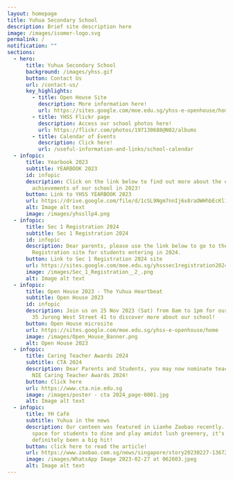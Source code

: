 ```yaml
---
layout: homepage
title: Yuhua Secondary School
description: Brief site description here
image: /images/isomer-logo.svg
permalink: /
notification: ""
sections:
  - hero:
      title: Yuhua Secondary School
      background: /images/yhss.gif
      button: Contact Us
      url: /contact-us/
      key_highlights:
        - title: Open House Site
          description: More information here!
          url: https://sites.google.com/moe.edu.sg/yhss-e-openhouse/home
        - title: YHSS Flickr page
          description: Access our school photos here!
          url: https://flickr.com/photos/197130688@N02/albums
        - title: Calendar of Events
          description: Click here!
          url: /useful-information-and-links/school-calendar
  - infopic:
      title: Yearbook 2023
      subtitle: YEARBOOK 2023
      id: infopic
      description: Click on the link below to find out more about the events and
        achievements of our school in 2023!
      button: Link to YHSS YEARBOOK 2023
      url: https://drive.google.com/file/d/1cSL9Ngm7nnIj6x8raOWHhbEcKl163s6Z/view?usp=drive_web
      alt: Image alt text
      image: /images/yhssllp4.png
  - infopic:
      title: Sec 1 Registration 2024
      subtitle: Sec 1 Registration 2024
      id: infopic
      description: Dear parents, please use the link below to go to the Sec 1
        Registration site for students entering in 2024.
      button: Link to Sec 1 Registration 2024 site
      url: https://sites.google.com/moe.edu.sg/yhsssec1registration2024?usp=sharing
      image: /images/Sec_1_Registration__2_.png
      alt: Image alt text
  - infopic:
      title: Open House 2023 - The Yuhua Heartbeat
      subtitle: Open House 2023
      id: infopic
      description: Join us on 25 Nov 2023 (Sat) from 8am to 1pm for our Open House at
        35 Jurong West Street 41 to discover more about our school!
      button: Open House microsite
      url: https://sites.google.com/moe.edu.sg/yhss-e-openhouse/home
      image: /images/Open_House_Banner.png
      alt: Open House 2023
  - infopic:
      title: Caring Teacher Awards 2024
      subtitle: CTA 2024
      description: Dear Parents and Students, you may now nominate teachers for the
        NIE Caring Teacher Awards 2024!
      button: Click here
      url: https://www.cta.nie.edu.sg
      image: /images/poster - cta 2024_page-0001.jpg
      alt: Image alt text
  - infopic:
      title: YH Café
      subtitle: Yuhua in the news
      description: Our canteen was featured in Lianhe Zaobao recently. An inviting
        space for students to dine and play amidst lush greenery, it's
        definitely been a big hit!
      button: click here to read the article!
      url: https://www.zaobao.com.sg/news/singapore/story20230227-1367207
      image: /images/WhatsApp Image 2023-02-27 at 062603.jpeg
      alt: Image alt text
---
```

